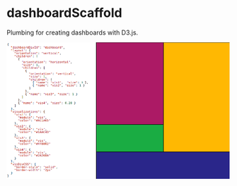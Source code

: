 dashboardScaffold
=================

Plumbing for creating dashboards with D3.js.

![An example dashboard](dash.png "Example Dashboard")
